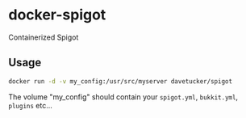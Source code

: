 docker-spigot
=============

Containerized Spigot

## Usage

```bash
docker run -d -v my_config:/usr/src/myserver davetucker/spigot
```

The volume "my_config" should contain your `spigot.yml`, `bukkit.yml`, `plugins` etc...
